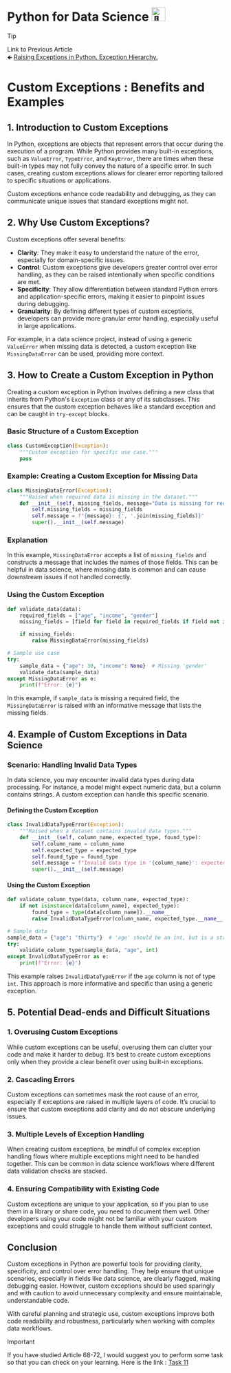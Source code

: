 # Python for Data Science <picture> <source srcset="https://fonts.gstatic.com/s/e/notoemoji/latest/1f40d/512.webp" type="image/webp"> <img src="https://fonts.gstatic.com/s/e/notoemoji/latest/1f40d/512.gif" alt="🐍" width="32" height="32"> </picture>

> [!TIP]  
> Link to Previous Article  
> 🡸 [Raising Exceptions in Python. Exception Hierarchy.](/Exception%20Handling/Articles/71_raising_exceptions.md)

# Custom Exceptions : Benefits and Examples

## 1. Introduction to Custom Exceptions

In Python, exceptions are objects that represent errors that occur during the execution of a program. While Python provides many built-in exceptions, such as `ValueError`, `TypeError`, and `KeyError`, there are times when these built-in types may not fully convey the nature of a specific error. In such cases, creating custom exceptions allows for clearer error reporting tailored to specific situations or applications.

Custom exceptions enhance code readability and debugging, as they can communicate unique issues that standard exceptions might not.

## 2. Why Use Custom Exceptions?

Custom exceptions offer several benefits:

- **Clarity**: They make it easy to understand the nature of the error, especially for domain-specific issues.
- **Control**: Custom exceptions give developers greater control over error handling, as they can be raised intentionally when specific conditions are met.
- **Specificity**: They allow differentiation between standard Python errors and application-specific errors, making it easier to pinpoint issues during debugging.
- **Granularity**: By defining different types of custom exceptions, developers can provide more granular error handling, especially useful in large applications.

For example, in a data science project, instead of using a generic `ValueError` when missing data is detected, a custom exception like `MissingDataError` can be used, providing more context.

## 3. How to Create a Custom Exception in Python

Creating a custom exception in Python involves defining a new class that inherits from Python's `Exception` class or any of its subclasses. This ensures that the custom exception behaves like a standard exception and can be caught in `try-except` blocks.

### Basic Structure of a Custom Exception

```python
class CustomException(Exception):
    """Custom exception for specific use case."""
    pass
```

### Example: Creating a Custom Exception for Missing Data

```python
class MissingDataError(Exception):
    """Raised when required data is missing in the dataset."""
    def __init__(self, missing_fields, message="Data is missing for required fields"):
        self.missing_fields = missing_fields
        self.message = f"{message}: {', '.join(missing_fields)}"
        super().__init__(self.message)
```

### Explanation

In this example, `MissingDataError` accepts a list of `missing_fields` and constructs a message that includes the names of those fields. This can be helpful in data science, where missing data is common and can cause downstream issues if not handled correctly.

### Using the Custom Exception

```python
def validate_data(data):
    required_fields = ["age", "income", "gender"]
    missing_fields = [field for field in required_fields if field not in data]

    if missing_fields:
        raise MissingDataError(missing_fields)

# Sample use case
try:
    sample_data = {"age": 30, "income": None}  # Missing 'gender'
    validate_data(sample_data)
except MissingDataError as e:
    print(f"Error: {e}")
```

In this example, if `sample_data` is missing a required field, the `MissingDataError` is raised with an informative message that lists the missing fields.

## 4. Example of Custom Exceptions in Data Science

### Scenario: Handling Invalid Data Types

In data science, you may encounter invalid data types during data processing. For instance, a model might expect numeric data, but a column contains strings. A custom exception can handle this specific scenario.

#### Defining the Custom Exception

```python
class InvalidDataTypeError(Exception):
    """Raised when a dataset contains invalid data types."""
    def __init__(self, column_name, expected_type, found_type):
        self.column_name = column_name
        self.expected_type = expected_type
        self.found_type = found_type
        self.message = f"Invalid data type in '{column_name}': expected {expected_type}, found {found_type}."
        super().__init__(self.message)
```

#### Using the Custom Exception

```python
def validate_column_type(data, column_name, expected_type):
    if not isinstance(data[column_name], expected_type):
        found_type = type(data[column_name]).__name__
        raise InvalidDataTypeError(column_name, expected_type.__name__, found_type)

# Sample data
sample_data = {"age": "thirty"}  # 'age' should be an int, but is a str
try:
    validate_column_type(sample_data, "age", int)
except InvalidDataTypeError as e:
    print(f"Error: {e}")
```

This example raises `InvalidDataTypeError` if the `age` column is not of type `int`. This approach is more informative and specific than using a generic exception.

## 5. Potential Dead-ends and Difficult Situations

### 1. **Overusing Custom Exceptions**

   While custom exceptions can be useful, overusing them can clutter your code and make it harder to debug. It’s best to create custom exceptions only when they provide a clear benefit over using built-in exceptions.

### 2. **Cascading Errors**

   Custom exceptions can sometimes mask the root cause of an error, especially if exceptions are raised in multiple layers of code. It’s crucial to ensure that custom exceptions add clarity and do not obscure underlying issues.

### 3. **Multiple Levels of Exception Handling**

   When creating custom exceptions, be mindful of complex exception handling flows where multiple exceptions might need to be handled together. This can be common in data science workflows where different data validation checks are stacked.

### 4. **Ensuring Compatibility with Existing Code**

   Custom exceptions are unique to your application, so if you plan to use them in a library or share code, you need to document them well. Other developers using your code might not be familiar with your custom exceptions and could struggle to handle them without sufficient context.

## Conclusion

Custom exceptions in Python are powerful tools for providing clarity, specificity, and control over error handling. They help ensure that unique scenarios, especially in fields like data science, are clearly flagged, making debugging easier. However, custom exceptions should be used sparingly and with caution to avoid unnecessary complexity and ensure maintainable, understandable code.

With careful planning and strategic use, custom exceptions improve both code readability and robustness, particularly when working with complex data workflows.


> [!IMPORTANT]  
> If you have studied Article 68-72, I would suggest you to perform some task so that you can check on your learning. Here is the link : [Task 11](/Exception%20Handling/Tasks/task_11.ipynb)

<!-- > [!TIP]  
> Link to Next Article  
> 🡺 []() -->